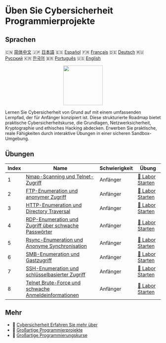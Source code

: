 # Üben Sie Cybersicherheit Programmierprojekte

## Sprachen

🇨🇳 [简体中文](README_zh.md) 🇯🇵 [日本語](README_ja.md) 🇪🇸 [Español](README_es.md) 🇫🇷 [Français](README_fr.md) 🇩🇪 [Deutsch](README_de.md) 🇷🇺 [Русский](README_ru.md) 🇰🇷 [한국어](README_ko.md) 🇧🇷 [Português](README_pt.md) 🇺🇸 [English](README.md) 

<div align="center">
<img width="128px" src="https://file.labex.io/path/Xke24vJbuOBk.png">
</div>

Lernen Sie Cybersicherheit von Grund auf mit einem umfassenden Lernpfad, der für Anfänger konzipiert ist. Diese strukturierte Roadmap bietet praktische Cybersicherheitskurse, die Grundlagen, Netzwerksicherheit, Kryptographie und ethisches Hacking abdecken. Erwerben Sie praktische, reale Fähigkeiten durch interaktive Übungen in einer sicheren Sandbox-Umgebung.

## Übungen

|   Index | Name                                                                                                                                 | Schwierigkeit   | Übung                                                                                            |
|---------|--------------------------------------------------------------------------------------------------------------------------------------|-----------------|--------------------------------------------------------------------------------------------------|
|       1 | [Nmap-Scanning und Telnet-Zugriff](https://labex.io/de/courses/project-nmap-port-scanning-and-telnet-access)                         | Anfänger        | [🚀 Labor Starten](https://labex.io/de/courses/project-nmap-port-scanning-and-telnet-access)     |
|       2 | [FTP-Enumeration und anonymer Zugriff](https://labex.io/de/courses/project-ftp-enumeration-and-anonymous-access)                     | Anfänger        | [🚀 Labor Starten](https://labex.io/de/courses/project-ftp-enumeration-and-anonymous-access)     |
|       3 | [HTTP-Enumeration und Directory Traversal](https://labex.io/de/courses/project-http-enumeration-and-directory-traversal)             | Anfänger        | [🚀 Labor Starten](https://labex.io/de/courses/project-http-enumeration-and-directory-traversal) |
|       4 | [RDP-Enumeration und Zugriff über schwache Passwörter](https://labex.io/de/courses/project-rdp-enumeration-and-weak-password-access) | Anfänger        | [🚀 Labor Starten](https://labex.io/de/courses/project-rdp-enumeration-and-weak-password-access) |
|       5 | [Rsync-Enumeration und Anonyme Synchronisation](https://labex.io/de/courses/project-rsync-enumeration-and-anonymous-sync)            | Anfänger        | [🚀 Labor Starten](https://labex.io/de/courses/project-rsync-enumeration-and-anonymous-sync)     |
|       6 | [SMB-Enumeration und Gastzugriff](https://labex.io/de/courses/project-smb-enumeration-and-guest-access)                              | Anfänger        | [🚀 Labor Starten](https://labex.io/de/courses/project-smb-enumeration-and-guest-access)         |
|       7 | [SSH-Enumeration und schlüsselbasierter Zugriff](https://labex.io/de/courses/project-ssh-enumeration-and-key-based-access)           | Anfänger        | [🚀 Labor Starten](https://labex.io/de/courses/project-ssh-enumeration-and-key-based-access)     |
|       8 | [Telnet Brute-Force und schwache Anmeldeinformationen](https://labex.io/de/courses/project-telnet-brute-force-and-weak-credentials)  | Anfänger        | [🚀 Labor Starten](https://labex.io/de/courses/project-telnet-brute-force-and-weak-credentials)  |

## Mehr

- 🔗 [Cybersicherheit Erfahren Sie mehr über](https://labex.io/de/skilltrees/cybersecurity)
- 🔗 [Großartige Programmierprojekte](https://github.com/labex-labs/awesome-programming-projects)
- 🔗 [Großartige Programmierungskurse](https://github.com/labex-labs/awesome-programming-courses)

